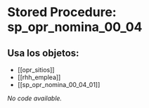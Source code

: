# Stored Procedure: sp_opr_nomina_00_04

## Usa los objetos:
- [[opr_sitios]]
- [[rhh_emplea]]
- [[sp_opr_nomina_00_04_01]]

*No code available.*
